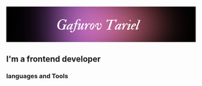 
![about me](https://github.com/tarielgafurov/tarielgafurov/blob/main/assets/myimage.png)

## I'm a frontend developer

### languages and Tools



